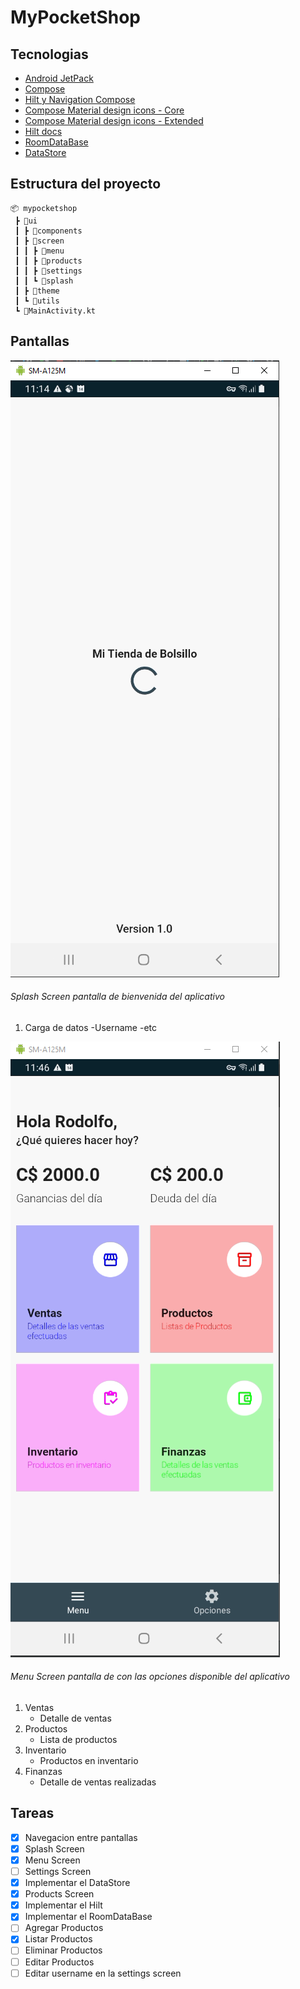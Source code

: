 # MyPocketShop

## Tecnologias

* [Android JetPack](https://developer.android.com/jetpack?hl=es)
* [Compose](https://developer.android.com/jetpack/compose?hl=es)
* [Hilt y Navigation Compose](https://developer.android.com/jetpack/compose/libraries#hilt-navigation)
* [Compose Material design icons - Core](https://mvnrepository.com/artifact/androidx.compose.material/material-icons-core?repo=google)
* [Compose Material design icons - Extended](https://mvnrepository.com/artifact/androidx.compose.material/material-icons-extended?repo=google)
* [Hilt docs](https://dagger.dev/hilt/)
* [RoomDataBase](https://developer.android.com/jetpack/androidx/releases/room)
* [DataStore](https://developer.android.com/topic/libraries/architecture/datastore?gclid=Cj0KCQjw1ouKBhC5ARIsAHXNMI-UnJFCj2bm9v-DPHj2A6KDCJUgv-_BcERBh3ptn4sx_ELRC_QSs1IaAiYZEALw_wcB&gclsrc=aw.ds)

## Estructura del proyecto

```batch
📦 mypocketshop
 ┣ 📂ui
 ┃ ┣ 📂components
 ┃ ┣ 📂screen
 ┃ ┃ ┣ 📂menu
 ┃ ┃ ┣ 📂products
 ┃ ┃ ┣ 📂settings
 ┃ ┃ ┗ 📂splash
 ┃ ┣ 📂theme
 ┃ ┗ 📂utils
 ┗ 📜MainActivity.kt
```
## Pantallas

![Splash Screen](/screen/splash.png)

###### Splash Screen pantalla de bienvenida del aplicativo

1. Carga de datos
   -Username
   -etc

![Menu Screen](/screen/menu.png)

###### Menu Screen pantalla de con las opciones disponible del aplicativo

1. Ventas
   - Detalle de ventas
2. Productos
   - Lista de productos
3. Inventario
   - Productos en inventario
4. Finanzas
   - Detalle de ventas realizadas

## Tareas

- [x] Navegacion entre pantallas
- [x] Splash Screen
- [x] Menu Screen
- [ ] Settings Screen
- [x] Implementar el DataStore
- [x] Products Screen
- [x] Implementar el Hilt
- [x] Implementar el RoomDataBase
- [ ] Agregar Productos
- [x] Listar Productos
- [ ] Eliminar Productos
- [ ] Editar Productos
- [ ] Editar username en la settings screen